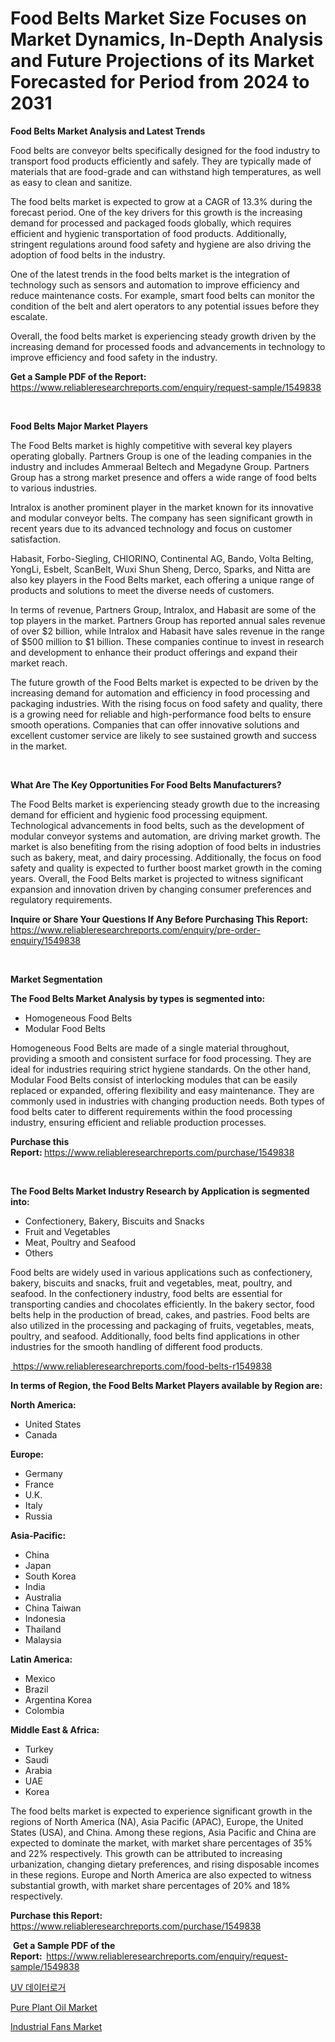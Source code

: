 <p><h1>Food Belts Market Size Focuses on Market Dynamics, In-Depth Analysis and Future Projections of its Market Forecasted for Period from 2024 to 2031</h1></p><p><strong>Food Belts Market Analysis and Latest Trends</strong></p>
<p><p>Food belts are conveyor belts specifically designed for the food industry to transport food products efficiently and safely. They are typically made of materials that are food-grade and can withstand high temperatures, as well as easy to clean and sanitize.</p><p>The food belts market is expected to grow at a CAGR of 13.3% during the forecast period. One of the key drivers for this growth is the increasing demand for processed and packaged foods globally, which requires efficient and hygienic transportation of food products. Additionally, stringent regulations around food safety and hygiene are also driving the adoption of food belts in the industry.</p><p>One of the latest trends in the food belts market is the integration of technology such as sensors and automation to improve efficiency and reduce maintenance costs. For example, smart food belts can monitor the condition of the belt and alert operators to any potential issues before they escalate.</p><p>Overall, the food belts market is experiencing steady growth driven by the increasing demand for processed foods and advancements in technology to improve efficiency and food safety in the industry.</p></p>
<p><strong>Get a Sample PDF of the Report:&nbsp;</strong> <a href="https://www.reliableresearchreports.com/enquiry/request-sample/1549838">https://www.reliableresearchreports.com/enquiry/request-sample/1549838</a></p>
<p>&nbsp;</p>
<p><strong>Food Belts Major Market Players</strong></p>
<p><p>The Food Belts market is highly competitive with several key players operating globally. Partners Group is one of the leading companies in the industry and includes Ammeraal Beltech and Megadyne Group. Partners Group has a strong market presence and offers a wide range of food belts to various industries.</p><p>Intralox is another prominent player in the market known for its innovative and modular conveyor belts. The company has seen significant growth in recent years due to its advanced technology and focus on customer satisfaction.</p><p>Habasit, Forbo-Siegling, CHIORINO, Continental AG, Bando, Volta Belting, YongLi, Esbelt, ScanBelt, Wuxi Shun Sheng, Derco, Sparks, and Nitta are also key players in the Food Belts market, each offering a unique range of products and solutions to meet the diverse needs of customers.</p><p>In terms of revenue, Partners Group, Intralox, and Habasit are some of the top players in the market. Partners Group has reported annual sales revenue of over $2 billion, while Intralox and Habasit have sales revenue in the range of $500 million to $1 billion. These companies continue to invest in research and development to enhance their product offerings and expand their market reach.</p><p>The future growth of the Food Belts market is expected to be driven by the increasing demand for automation and efficiency in food processing and packaging industries. With the rising focus on food safety and quality, there is a growing need for reliable and high-performance food belts to ensure smooth operations. Companies that can offer innovative solutions and excellent customer service are likely to see sustained growth and success in the market.</p></p>
<p>&nbsp;</p>
<p><strong>What Are The Key Opportunities For Food Belts Manufacturers?</strong></p>
<p><p>The Food Belts market is experiencing steady growth due to the increasing demand for efficient and hygienic food processing equipment. Technological advancements in food belts, such as the development of modular conveyor systems and automation, are driving market growth. The market is also benefiting from the rising adoption of food belts in industries such as bakery, meat, and dairy processing. Additionally, the focus on food safety and quality is expected to further boost market growth in the coming years. Overall, the Food Belts market is projected to witness significant expansion and innovation driven by changing consumer preferences and regulatory requirements.</p></p>
<p><strong>Inquire or Share Your Questions If Any Before Purchasing This Report:</strong> <a href="https://www.reliableresearchreports.com/enquiry/pre-order-enquiry/1549838">https://www.reliableresearchreports.com/enquiry/pre-order-enquiry/1549838</a></p>
<p>&nbsp;</p>
<p><strong>Market Segmentation</strong></p>
<p><strong>The Food Belts Market Analysis by types is segmented into:</strong></p>
<p><ul><li>Homogeneous Food Belts</li><li>Modular Food Belts</li></ul></p>
<p><p>Homogeneous Food Belts are made of a single material throughout, providing a smooth and consistent surface for food processing. They are ideal for industries requiring strict hygiene standards. On the other hand, Modular Food Belts consist of interlocking modules that can be easily replaced or expanded, offering flexibility and easy maintenance. They are commonly used in industries with changing production needs. Both types of food belts cater to different requirements within the food processing industry, ensuring efficient and reliable production processes.</p></p>
<p><strong>Purchase this Report:&nbsp;</strong><a href="https://www.reliableresearchreports.com/purchase/1549838">https://www.reliableresearchreports.com/purchase/1549838</a></p>
<p>&nbsp;</p>
<p><strong>The Food Belts Market Industry Research by Application is segmented into:</strong></p>
<p><ul><li>Confectionery, Bakery, Biscuits and Snacks</li><li>Fruit and Vegetables</li><li>Meat, Poultry and Seafood</li><li>Others</li></ul></p>
<p><p>Food belts are widely used in various applications such as confectionery, bakery, biscuits and snacks, fruit and vegetables, meat, poultry, and seafood. In the confectionery industry, food belts are essential for transporting candies and chocolates efficiently. In the bakery sector, food belts help in the production of bread, cakes, and pastries. Food belts are also utilized in the processing and packaging of fruits, vegetables, meats, poultry, and seafood. Additionally, food belts find applications in other industries for the smooth handling of different food products.</p></p>
<p><a href="https://www.reliableresearchreports.com/food-belts-r1549838">&nbsp;https://www.reliableresearchreports.com/food-belts-r1549838</a></p>
<p><strong>In terms of Region, the Food Belts Market Players available by Region are:</strong></p>
<p>
    <p> <strong> North America: </strong>
        <ul>
            <li>United States</li>
            <li>Canada</li>
        </ul>
        </p> 
    <p> <strong> Europe: </strong>
        <ul>
            <li>Germany</li>
            <li>France</li>
            <li>U.K.</li>
            <li>Italy</li>
            <li>Russia</li>
        </ul>
        </p> 
    <p> <strong> Asia-Pacific: </strong>
        <ul>
            <li>China</li>
            <li>Japan</li>
            <li>South Korea</li>
            <li>India</li>
            <li>Australia</li>
            <li>China Taiwan</li>
            <li>Indonesia</li>
            <li>Thailand</li>
            <li>Malaysia</li>
        </ul>
        </p> 
    <p> <strong> Latin America: </strong>
        <ul>
            <li>Mexico</li>
            <li>Brazil</li>
            <li>Argentina Korea</li>
            <li>Colombia</li>
        </ul>
        </p> 
    <p> <strong> Middle East & Africa: </strong>
        <ul>
            <li>Turkey</li>
            <li>Saudi</li>
            <li>Arabia</li>
            <li>UAE</li>
            <li>Korea</li>
        </ul>
    </p>
    </p>
<p><p>The food belts market is expected to experience significant growth in the regions of North America (NA), Asia Pacific (APAC), Europe, the United States (USA), and China. Among these regions, Asia Pacific and China are expected to dominate the market, with market share percentages of 35% and 22% respectively. This growth can be attributed to increasing urbanization, changing dietary preferences, and rising disposable incomes in these regions. Europe and North America are also expected to witness substantial growth, with market share percentages of 20% and 18% respectively.</p></p>
<p><strong>Purchase this Report: </strong><a href="https://www.reliableresearchreports.com/purchase/1549838">https://www.reliableresearchreports.com/purchase/1549838</a></p>
<p>&nbsp;<strong>Get a Sample PDF of the Report:&nbsp;&nbsp;</strong><a href="https://www.reliableresearchreports.com/enquiry/request-sample/1549838">https://www.reliableresearchreports.com/enquiry/request-sample/1549838</a></p>
<p><strong></strong></p>
<p><p><a href="https://github.com/crfsywufhm81415/Market-Research-Report-List-1/blob/main/813321526157.md">UV 데이터로거</a></p><p><a href="https://boundless-drawbridge-702.notion.site/Pure-Plant-Oil-Market-Size-and-Market-Trends-Complete-Industry-Overview-2024-to-2031-75339039ebe64e89bcf56d83d51afcd2">Pure Plant Oil Market</a></p><p><a href="https://github.com/RickHolmes3/Market-Research-Report-List-4/blob/main/industrial-fans-market.md">Industrial Fans Market</a></p></p>